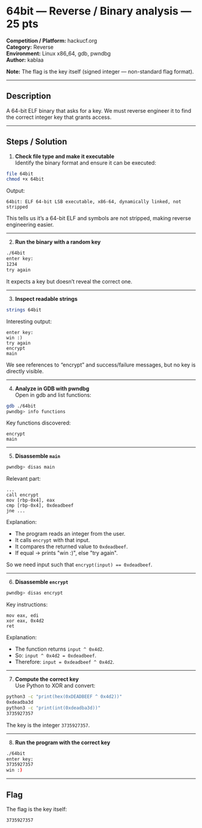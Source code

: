 # 64bit — Reverse / Binary analysis — 25 pts

**Competition / Platform:** hackucf.org  
**Category:** Reverse  
**Environment:** Linux x86_64, gdb, pwndbg  
**Author:** kablaa  

**Note:** The flag is the key itself (signed integer — non-standard flag format).  

---

## Description
A 64-bit ELF binary that asks for a key. We must reverse engineer it to find the correct integer key that grants access.

---

## Steps / Solution

1. **Check file type and make it executable**  
Identify the binary format and ensure it can be executed:
```bash
file 64bit
chmod +x 64bit
```
Output:
```
64bit: ELF 64-bit LSB executable, x86-64, dynamically linked, not stripped
```
This tells us it’s a 64-bit ELF and symbols are not stripped, making reverse engineering easier.

---

2. **Run the binary with a random key**  
```bash
./64bit
enter key:
1234
try again
```
It expects a key but doesn’t reveal the correct one.

---

3. **Inspect readable strings**  
```bash
strings 64bit
```
Interesting output:
```
enter key:
win :)
try again
encrypt
main
```
We see references to “encrypt” and success/failure messages, but no key is directly visible.

---

4. **Analyze in GDB with pwndbg**  
Open in gdb and list functions:
```bash
gdb ./64bit
pwndbg> info functions
```
Key functions discovered:
```
encrypt
main
```

---

5. **Disassemble `main`**  
```bash
pwndbg> disas main
```
Relevant part:
```
...
call encrypt
mov [rbp-0x4], eax
cmp [rbp-0x4], 0xdeadbeef
jne ...
```
Explanation:  
- The program reads an integer from the user.  
- It calls `encrypt` with that input.  
- It compares the returned value to `0xdeadbeef`.  
- If equal → prints "win :)", else "try again".

So we need input such that `encrypt(input) == 0xdeadbeef`.

---

6. **Disassemble `encrypt`**  
```bash
pwndbg> disas encrypt
```
Key instructions:
```
mov eax, edi
xor eax, 0x4d2
ret
```
Explanation:  
- The function returns `input ^ 0x4d2`.  
- So: `input ^ 0x4d2 = 0xdeadbeef`.  
- Therefore: `input = 0xdeadbeef ^ 0x4d2`.

---

7. **Compute the correct key**  
Use Python to XOR and convert:
```bash
python3 -c "print(hex(0xDEADBEEF ^ 0x4d2))"
0xdeadba3d
python3 -c "print(int(0xdeadba3d))"
3735927357
```
The key is the integer `3735927357`.

---

8. **Run the program with the correct key**
```bash
./64bit
enter key:
3735927357
win :)
```

---

## Flag
The flag is the key itself:

```
3735927357
```
